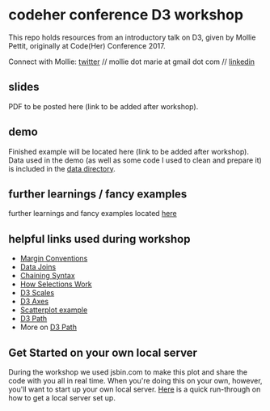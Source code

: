 # codeher conference D3 workshop

This repo holds resources from an introductory talk on D3, given by Mollie Pettit, originally at Code(Her) Conference 2017.

Connect with Mollie: [twitter](https://twitter.com/MollzMP) // mollie dot marie at gmail dot com // [linkedin](https://www.linkedin.com/in/molliempettit/)

## slides

PDF to be posted here (link to be added after workshop).

## demo

Finished example will be located here (link to be added after workshop). Data used in the demo (as well as some code I used to clean and prepare it) is included in the [data directory](/data).

## further learnings / fancy examples
further learnings and fancy examples located [here](d3examples.md)

## helpful links used during workshop
 * [Margin Conventions](https://bl.ocks.org/mbostock/3019563)
 * [Data Joins](https://bost.ocks.org/mike/join/)
 * [Chaining Syntax](http://alignedleft.com/tutorials/d3/chaining-methods)
 * [How Selections Work](https://bost.ocks.org/mike/selection/)
 * [D3 Scales](https://github.com/d3/d3/blob/master/API.md#scales-d3-scale)
 * [D3 Axes](https://github.com/d3/d3-axis)
 * [Scatterplot example](https://bl.ocks.org/mbostock/3887118)
 * [D3 Path](https://github.com/d3/d3-path)
 * More on [D3 Path](https://www.dashingd3js.com/svg-paths-and-d3js)

 ## Get Started on your own local server
During the workshop we used jsbin.com to make this plot and share the code with you all in real time. When you're doing this on your own, however, you'll want to start up your own local server. [Here](local_server.md) is a quick run-through on how to get a local server set up.
